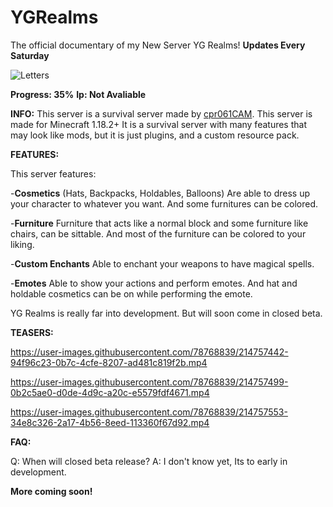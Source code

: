 # YGRealms
The official documentary of my New Server YG Realms! **Updates Every Saturday**


![Letters](https://user-images.githubusercontent.com/78768839/214756264-fdf15acb-5acf-408f-a8e1-e9bc404afd15.png)

**Progress: 35%** **Ip: Not Avaliable**

**INFO:**
This server is a survival server made by [cpr061CAM](https://www.youtube.com/channel/UCIRwB87RPw18FPxd780O5nw). This server is made for Minecraft 1.18.2+
It is a survival server with many features that may look like mods, but it is just plugins, and a custom resource pack.

**FEATURES:**

This server features:

-**Cosmetics** (Hats, Backpacks, Holdables, Balloons)
Are able to dress up your character to whatever you want. And some furnitures can be colored.

-**Furniture**
Furniture that acts like a normal block and some furniture like chairs, 
can be sittable. And most of the furniture can be colored to your liking.

-**Custom Enchants**
Able to enchant your weapons to have magical spells.

-**Emotes**
Able to show your actions and perform emotes. And hat and holdable cosmetics can be on while performing the emote.

YG Realms is really far into development. But will soon come in closed beta.

**TEASERS:**

https://user-images.githubusercontent.com/78768839/214757442-94f96c23-0b7c-4cfe-8207-ad481c819f2b.mp4

https://user-images.githubusercontent.com/78768839/214757499-0b2c5ae0-d0de-4d9c-a20c-e5579fdf4671.mp4

https://user-images.githubusercontent.com/78768839/214757553-34e8c326-2a17-4b56-8eed-113360f67d92.mp4

**FAQ:**

Q: When will closed beta release?
A: I don't know yet, Its to early in development.

**More coming soon!**



